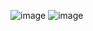 ![image](https://github.com/user-attachments/assets/d64ccae0-eeeb-4c75-ad11-2f26c463c9dd)
![image](https://github.com/user-attachments/assets/d0152c0c-9013-4dd5-a9d8-9322649e1d1c)
